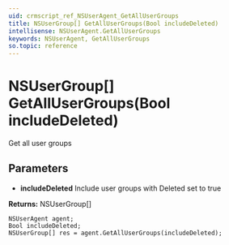 ```yaml
---
uid: crmscript_ref_NSUserAgent_GetAllUserGroups
title: NSUserGroup[] GetAllUserGroups(Bool includeDeleted)
intellisense: NSUserAgent.GetAllUserGroups
keywords: NSUserAgent, GetAllUserGroups
so.topic: reference
---
```


# NSUserGroup[] GetAllUserGroups(Bool includeDeleted)

Get all user groups

## Parameters

* **includeDeleted** Include user groups with Deleted set to true

**Returns:** NSUserGroup[]

```crmscript
NSUserAgent agent;
Bool includeDeleted;
NSUserGroup[] res = agent.GetAllUserGroups(includeDeleted);
```

